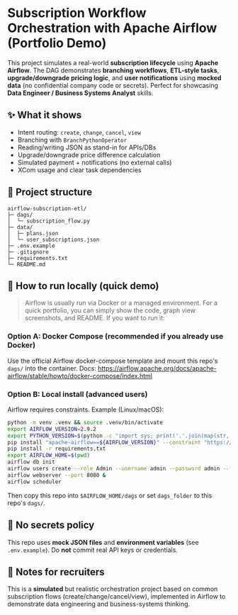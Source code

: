 
# Subscription Workflow Orchestration with Apache Airflow (Portfolio Demo)

This project simulates a real-world **subscription lifecycle** using **Apache Airflow**. The DAG demonstrates
**branching workflows**, **ETL-style tasks**, **upgrade/downgrade pricing logic**, and **user notifications** using
**mocked data** (no confidential company code or secrets). Perfect for showcasing **Data Engineer / Business Systems Analyst** skills.

## ✨ What it shows
- Intent routing: `create`, `change`, `cancel`, `view`
- Branching with `BranchPythonOperator`
- Reading/writing JSON as stand-in for APIs/DBs
- Upgrade/downgrade price difference calculation
- Simulated payment + notifications (no external calls)
- XCom usage and clear task dependencies

## 🧱 Project structure
```
airflow-subscription-etl/
├─ dags/
│  └─ subscription_flow.py
├─ data/
│  ├─ plans.json
│  └─ user_subscriptions.json
├─ .env.example
├─ .gitignore
├─ requirements.txt
└─ README.md
```

## 🚀 How to run locally (quick demo)
> Airflow is usually run via Docker or a managed environment. For a quick portfolio, you can simply show the code,
> graph view screenshots, and README. If you want to run it:

### Option A: Docker Compose (recommended if you already use Docker)
Use the official Airflow docker-compose template and mount this repo's `dags/` into the container.
Docs: https://airflow.apache.org/docs/apache-airflow/stable/howto/docker-compose/index.html

### Option B: Local install (advanced users)
Airflow requires constraints. Example (Linux/macOS):

```bash
python -m venv .venv && source .venv/bin/activate
export AIRFLOW_VERSION=2.9.2
export PYTHON_VERSION=$(python -c "import sys; print('.'.join(map(str, sys.version_info[:2])))")
pip install "apache-airflow==${AIRFLOW_VERSION}" --constraint "https://raw.githubusercontent.com/apache/airflow/constraints-${AIRFLOW_VERSION}/constraints-${PYTHON_VERSION}.txt"
pip install -r requirements.txt
export AIRFLOW_HOME=$(pwd)
airflow db init
airflow users create --role Admin --username admin --password admin --firstname Admin --lastname User --email admin@example.com
airflow webserver --port 8080 &
airflow scheduler
```

Then copy this repo into `$AIRFLOW_HOME/dags` or set `dags_folder` to this repo's `dags/`.

## 🔐 No secrets policy
This repo uses **mock JSON files** and **environment variables** (see `.env.example`). Do **not** commit real API keys or credentials.

## 📝 Notes for recruiters
This is a **simulated** but realistic orchestration project based on common subscription flows (create/change/cancel/view),
implemented in Airflow to demonstrate data engineering and business-systems thinking.
